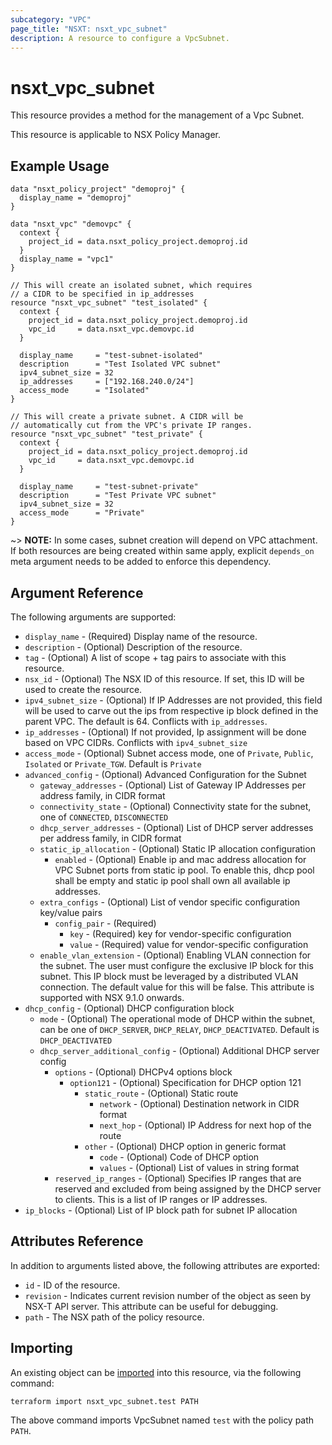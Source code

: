 ```yaml
---
subcategory: "VPC"
page_title: "NSXT: nsxt_vpc_subnet"
description: A resource to configure a VpcSubnet.
---
```


# nsxt_vpc_subnet

This resource provides a method for the management of a Vpc Subnet.

This resource is applicable to NSX Policy Manager.

## Example Usage

```hcl
data "nsxt_policy_project" "demoproj" {
  display_name = "demoproj"
}

data "nsxt_vpc" "demovpc" {
  context {
    project_id = data.nsxt_policy_project.demoproj.id
  }
  display_name = "vpc1"
}

// This will create an isolated subnet, which requires
// a CIDR to be specified in ip_addresses
resource "nsxt_vpc_subnet" "test_isolated" {
  context {
    project_id = data.nsxt_policy_project.demoproj.id
    vpc_id     = data.nsxt_vpc.demovpc.id
  }

  display_name     = "test-subnet-isolated"
  description      = "Test Isolated VPC subnet"
  ipv4_subnet_size = 32
  ip_addresses     = ["192.168.240.0/24"]
  access_mode      = "Isolated"
}

// This will create a private subnet. A CIDR will be
// automatically cut from the VPC's private IP ranges.
resource "nsxt_vpc_subnet" "test_private" {
  context {
    project_id = data.nsxt_policy_project.demoproj.id
    vpc_id     = data.nsxt_vpc.demovpc.id
  }

  display_name     = "test-subnet-private"
  description      = "Test Private VPC subnet"
  ipv4_subnet_size = 32
  access_mode      = "Private"
}
```

~> **NOTE:** In some cases, subnet creation will depend on VPC attachment. If both resources are being created within same apply,
  explicit `depends_on` meta argument needs to be added to enforce this dependency.

## Argument Reference

The following arguments are supported:

* `display_name` - (Required) Display name of the resource.
* `description` - (Optional) Description of the resource.
* `tag` - (Optional) A list of scope + tag pairs to associate with this resource.
* `nsx_id` - (Optional) The NSX ID of this resource. If set, this ID will be used to create the resource.
* `ipv4_subnet_size` - (Optional) If IP Addresses are not provided, this field will be used to carve out the ips
  from respective ip block defined in the parent VPC. The default is 64. Conflicts with `ip_addresses`.
* `ip_addresses` - (Optional) If not provided, Ip assignment will be done based on VPC CIDRs. Conflicts with `ipv4_subnet_size`
* `access_mode` - (Optional) Subnet access mode, one of `Private`, `Public`, `Isolated` or `Private_TGW`. Default is `Private`
* `advanced_config` - (Optional) Advanced Configuration for the Subnet
  * `gateway_addresses` - (Optional) List of Gateway IP Addresses per address family, in CIDR format
  * `connectivity_state` - (Optional) Connectivity state for the subnet, one of `CONNECTED`, `DISCONNECTED`
  * `dhcp_server_addresses` - (Optional) List of DHCP server addresses per address family, in CIDR format
  * `static_ip_allocation` - (Optional) Static IP allocation configuration
    * `enabled` - (Optional) Enable ip and mac address allocation for VPC Subnet ports from static ip pool. To
          enable this,
          dhcp pool shall be empty and static ip pool shall own all available ip addresses.
  * `extra_configs` - (Optional) List of vendor specific configuration key/value pairs
    * `config_pair` - (Required)
      * `key` - (Required) key for vendor-specific configuration
      * `value` - (Required) value for vendor-specific configuration
  * `enable_vlan_extension` - (Optional) Enabling VLAN connection for the subnet. The user must configure the exclusive IP block for this subnet. This IP block must be leveraged by a distributed VLAN connection. The default value for this will be false. This attribute is supported with NSX 9.1.0 onwards.
* `dhcp_config` - (Optional) DHCP configuration block
  * `mode` - (Optional) The operational mode of DHCP within the subnet, can be one of `DHCP_SERVER`, `DHCP_RELAY`, `DHCP_DEACTIVATED`.
       Default is `DHCP_DEACTIVATED`
  * `dhcp_server_additional_config` - (Optional) Additional DHCP server config
    * `options` - (Optional) DHCPv4 options block
      * `option121` - (Optional) Specification for DHCP option 121
        * `static_route` - (Optional) Static route
          * `network` - (Optional) Destination network in CIDR format
          * `next_hop` - (Optional) IP Address for next hop of the route
        * `other` - (Optional) DHCP option in generic format
          * `code` - (Optional) Code of DHCP option
          * `values` - (Optional) List of values in string format
    * `reserved_ip_ranges` - (Optional) Specifies IP ranges that are reserved and excluded from being assigned by the DHCP server to clients.
         This is a list of IP ranges or IP addresses.
* `ip_blocks` - (Optional) List of IP block path for subnet IP allocation

## Attributes Reference

In addition to arguments listed above, the following attributes are exported:

* `id` - ID of the resource.
* `revision` - Indicates current revision number of the object as seen by NSX-T API server. This attribute can be useful
  for debugging.
* `path` - The NSX path of the policy resource.

## Importing

An existing object can be [imported][docs-import] into this resource, via the following command:

[docs-import]: https://developer.hashicorp.com/terraform/cli/import

```shell
terraform import nsxt_vpc_subnet.test PATH
```

The above command imports VpcSubnet named `test` with the policy path `PATH`.
